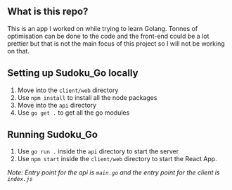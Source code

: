 ## What is this repo?
This is an app I worked on while trying to learn Golang. Tonnes of optimisation can be done to the code and the front-end could be a lot prettier but that is not the main focus of this project so I will not be working on that.

## Setting up Sudoku_Go locally
1. Move into the `client/web` directory
2. Use `npm install` to install all the node packages
3. Move into the `api` directory
4. Use `go get .` to get all the go modules

## Running Sudoku_Go
1. Use `go run .` inside the `api` directory to start the server
2. Use `npm start` inside the `client/web` directory to start the React App.

_Note: Entry point for the api is `main.go` and the entry point for the client is `index.js`_
